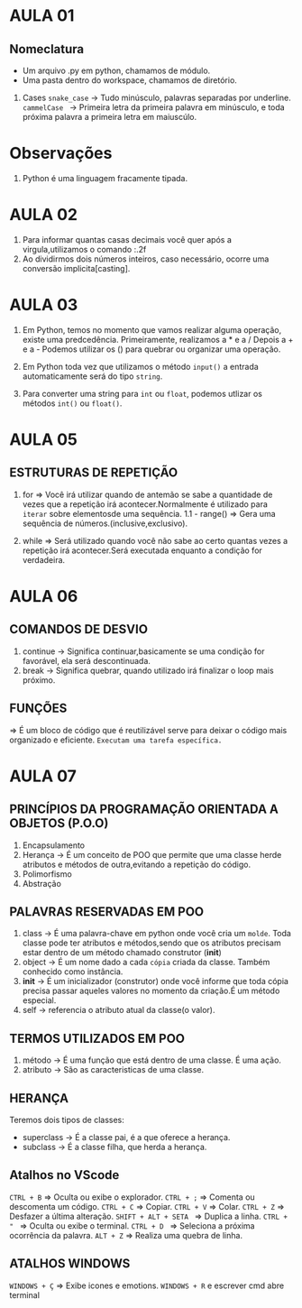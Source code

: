 # AULA 01 

## Nomeclatura
- Um arquivo .py em python, chamamos de módulo.
- Uma pasta dentro do workspace, chamamos de diretório.

1. Cases
``snake_case`` -> Tudo minúsculo, palavras separadas por underline.
``cammelCase `` -> Primeira letra da primeira palavra em minúsculo, e toda próxima palavra a primeira letra em maiuscúlo.

# Observações
1. Python é uma linguagem fracamente tipada.

# AULA 02

1. Para informar quantas casas decimais você quer após a virgula,utilizamos o comando :.2f
2. Ao dividirmos dois números inteiros, caso necessário, ocorre uma conversão implicita[casting].

# AULA 03

1. Em Python, temos no momento que vamos realizar alguma operação, existe uma predcedência.
Primeiramente, realizamos a * e a /
Depois a + e a -
Podemos utilizar os () para quebrar ou organizar uma operação.

2. Em Python toda vez que utilizamos o método ``input()`` a entrada automaticamente será do tipo ``string``.

3. Para converter uma string para ``int`` ou ``float``, podemos utlizar os métodos  ``int()`` ou ``float()``.

# AULA 05

## ESTRUTURAS DE REPETIÇÃO

1. for
=> Você irá utilizar quando de antemão se sabe a quantidade de vezes que a repetição irá acontecer.Normalmente é utilizado para ``iterar`` sobre elementosde uma sequência.
1.1 - range() => Gera uma sequência de números.(inclusive,exclusivo).

2. while
=> Será utilizado quando você não sabe ao certo quantas vezes a repetição irá acontecer.Será executada enquanto a condição for verdadeira.

# AULA 06

## COMANDOS DE DESVIO

1. continue -> Significa continuar,basicamente se uma condição for favorável, ela será descontinuada.
2. break -> Significa quebrar, quando utilizado irá finalizar o loop mais próximo.

## FUNÇÕES
=> É um bloco de código que é reutilizável serve para deixar o código mais organizado e eficiente. `Executam uma tarefa específica.`

# AULA 07

## PRINCÍPIOS DA PROGRAMAÇÃO ORIENTADA A OBJETOS (P.O.O) 

1. Encapsulamento
2. Herança -> É um conceito de POO que permite que uma classe herde atributos e métodos de outra,evitando a repetição do código.
3. Polimorfismo
4. Abstração

## PALAVRAS RESERVADAS EM POO

1. class -> É uma palavra-chave em python onde você cria um `molde`. Toda classe pode ter atributos e métodos,sendo que os atributos precisam estar dentro de um método chamado construtor (__init__)  
2. object -> É um nome dado a cada `cópia` criada da classe. Também conhecido como instância.
3. __init__ -> É um inicializador (construtor) onde você informe que toda cópia precisa passar aqueles valores no momento da criação.É um método especial.
4. self -> referencia o atributo atual da classe(o valor). 

##  TERMOS UTILIZADOS EM POO

1. método -> É uma função que está dentro de uma classe. É uma ação.
2. atributo -> São as caracteristicas de uma classe.

## HERANÇA

Teremos dois tipos de classes:
- superclass -> É a classe pai, é a que oferece a herança.
- subclass -> É a classe filha, que herda a herança.


## Atalhos no VScode
``CTRL + B`` => Oculta ou exibe o explorador.
``CTRL + ;`` => Comenta ou descomenta um código.
``CTRL + C`` => Copiar.
``CTRL + V`` => Colar.
``CTRL + Z`` => Desfazer a última alteração.
``SHIFT + ALT + SETA `` => Duplica a linha.
``CTRL + " `` => Oculta ou exibe o terminal.
``CTRL + D `` => Seleciona a próxima ocorrência da palavra.
``ALT + Z`` => Realiza uma quebra de linha.

## ATALHOS WINDOWS
``WINDOWS + Ç`` => Exibe icones e emotions.
``WINDOWS + R`` e escrever cmd abre terminal